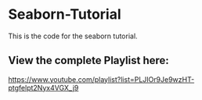 # Seaborn-Tutorial
This is the code for the seaborn tutorial.

## View the complete Playlist here:
https://www.youtube.com/playlist?list=PLJIOr9Je9wzHT-ptgfelpt2Nyx4VGX_j9
